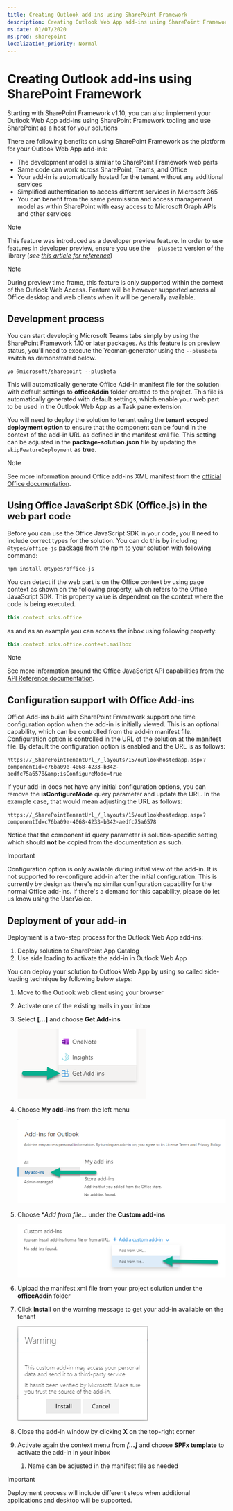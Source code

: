 ```yaml
---
title: Creating Outlook add-ins using SharePoint Framework
description: Creating Outlook Web App add-ins using SharePoint Framework
ms.date: 01/07/2020
ms.prod: sharepoint
localization_priority: Normal
---
```


# Creating Outlook add-ins using SharePoint Framework

Starting with SharePoint Framework v1.10, you can also implement your Outlook Web App add-ins using SharePoint Framework tooling and use SharePoint as a host for your solutions

There are following benefits on using SharePoint Framework as the platform for your Outlook Web App add-ins:

- The development model is similar to SharePoint Framework web parts
- Same code can work across SharePoint, Teams, and Office
- Your add-in is automatically hosted for the tenant without any additional services
- Simplified authentication to access different services in Microsoft 365
- You can benefit from the same permission and access management model as within SharePoint with easy access to Microsoft Graph APIs and other services

> [!NOTE]
> This feature was introduced as a developer preview feature. In order to use features in developer preview, ensure you use the `--plusbeta` version of the library (*see [this article for reference](https://docs.microsoft.com/sharepoint/dev/spfx/try-preview-capabilities)*)

> [!NOTE]
> During preview time frame, this feature is only supported within the context of the Outlook Web Access. Feature will be however supported across all Office desktop and web clients when it will be generally available.

## Development process

You can start developing Microsoft Teams tabs simply by using the SharePoint Framework 1.10 or later packages. As this feature is on preview status, you'll need to execute the Yeoman generator using the `--plusbeta` switch as demonstrated below.

```shell
yo @microsoft/sharepoint --plusbeta
```

This will automatically generate Office Add-in manifest file for the solution with default settings to **officeAddin** folder created to the project. This file is automatically generated with default settings, which enable your web part to be used in the Outlook Web App as a Task pane extension.

You will need to deploy the solution to tenant using the **tenant scoped deployment option** to ensure that the component can be found in the context of the add-in URL as defined in the manifest xml file. This setting can be adjusted in the **package-solution.json** file by updating the `skipFeatureDeployment` as **true**.

> [!NOTE]
> See more information around Office add-ins XML manifest from the [official Office documentation](https://docs.microsoft.com/en-us/office/dev/add-ins/develop/add-in-manifests).

## Using Office JavaScript SDK (Office.js) in the web part code

Before you can use the Office JavaScript SDK in your code, you'll need to include correct types for the solution. You can do this by including `@types/office-js` package from the npm to your solution with following command:

```shell
npm install @types/office-js
```

You can detect if the web part is on the Office context by using page context as shown on the following property, which refers to the Office JavaScript SDK. This property value is dependent on the context where the code is being executed.

```js
this.context.sdks.office
```

as and as an example you can access the inbox using following property:

```js
this.context.sdks.office.context.mailbox
```

> [!NOTE]
> See more information around the Office JavaScript API capabilities from the [API Reference documentation](https://docs.microsoft.com/en-us/office/dev/add-ins/reference/javascript-api-for-office).


## Configuration support with Office Add-ins

Office Add-ins build with SharePoint Framework support one time configuration option when the add-in is initially viewed. This is an optional capability, which can be controlled from the add-in manifest file. Configuration option is controlled in the URL of the solution at the manifest file. By default the configuration option is enabled and the URL is as follows:

```shell
https://_SharePointTenantUrl_/_layouts/15/outlookhostedapp.aspx?componentId=c76ba09e-4068-4233-b342-aedfc75a6578&amp;isConfigureMode=true
```

If your add-in does not have any initial configuration options, you can remove the **isConfigureMode** query parameter and update the URL. In the example case, that would mean adjusting the URL as follows:

```shell
https://_SharePointTenantUrl_/_layouts/15/outlookhostedapp.aspx?componentId=c76ba09e-4068-4233-b342-aedfc75a6578
```

Notice that the component id query parameter is solution-specific setting, which should **not** be copied from the documentation as such.

> [!IMPORTANT]
> Configuration option is only available during initial view of the add-in. It is not supported to re-configure add-in after the initial configuration. This is currently by design as there's no similar configuration capability for the normal Office add-ins. If there's a demand for this capability, please do let us know using the UserVoice.

## Deployment of your add-in

Deployment is a two-step process for the Outlook Web App add-ins:

1. Deploy solution to SharePoint App Catalog
1. Use side loading to activate the add-in in Outlook Web App

You can deploy your solution to Outlook Web App by using so called side-loading technique by following below steps:

1. Move to the Outlook web client using your browser
1. Activate one of the existing mails in your inbox
1. Select **[...]** and choose **Get Add-ins**

   ![Get add-ins context menu](../images/add-in-get-add-ins-context-menu.png)

1. Choose **My add-ins** from the left menu

    ![My add-ins left menu](../images/add-in-my-addins-menu.png)

1. Choose **Add from file...* under the **Custom add-ins**

    ![Add from file](../images/add-in-add-from-file.png)

1. Upload the manifest xml file from your project solution under the **officeAddin** folder
1. Click **Install** on the warning message to get your add-in available on the tenant

    ![Warning - Install](../images/add-in-install-warning.png)

1. Close the add-in window by clicking **X** on the top-right corner
1. Activate again the context menu from ***[...]*** and choose **SPFx template** to activate the add-in in your inbox
   1. Name can be adjusted in the manifest file as needed

> [!IMPORTANT]
> Deployment process will include different steps when additional applications and desktop will be supported.